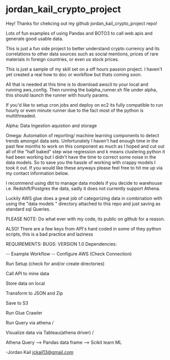 # jordan_kail_crypto_project 
Hey! Thanks for chekcing out my github jordan_kail_crypto_project  repo!

Lots of fun examples of using Pandas and BOTO3 to call web apis and generate good usable data. 

This is just a fun side project to better understand crypto currency and its correlations to other data sources such as social mentions, prices of rare materials in foreign countries, or even us stock prices. 

This is just a sample of my skill set on a off hours passion project. I haven't yet created a real how to doc or workflow but thats coming soon. 

All that is needed at this time is to download awscli to your local and running aws_config. Then running the balpha_runner.sh file under alpha, this should launch the runner with hourly params. 

If you'd like to setup cron jobs and deploy on ec2 its fully compatible to run hourly or even minute runner due to the fact most of the python is multithreaded.

Alpha:
Data Ingestion aquistion and storage

Omega:
Automation of reporting/ machine learning components to detect trends amongst data sets. 
Unfortunately I haven't had enough time in the past few months to work on this component as much as I hoped and cut out all of the "half baked" step wise regression and k means clustering python it had been working but I didn't have the time to correct some noise in the data models. So to save you the hassle of working with crappy models I took it out. If you would like these anyways please feel free to hit me up via my contact information below. 

I recommend using dbt to manage data models if you decide to warehouse i.e. Redshift/Postgres the data, sadly it does not currently support Athena. 

Luckily AWS glue does a great job of categorizing data in combination with using the "data models " directory attached to this repo and just saving as standard sql Queries. 

PLEASE NOTE: 
Do what ever with my code, its public on github for a reason.

ALSO! There are a few keys from API's hard coded in some of they python scripts, this is a bad practice and laziness 

REQUIREMENTS: 
BUGS:
VERSION 1.0 
Dependencies: 


-- Example Workflow --
Configure AWS (Check Connection)

Run Setup (check for and/or create directories)

Call API to mine data 

Store data on local 

Transform to JSON and Zip 

Save to S3

Run Glue Crawler

Run Query via athena / 

Visualize data via Tableau(athena driver) / 

Athena Query --> Pandas data frame --> Scikit learn ML 


-Jordan Kail
jckail13@gmail.com
